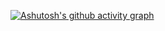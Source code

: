 [![Ashutosh's github activity graph](https://activity-graph.herokuapp.com/graph?username=hesolar)](https://github.com/ashutosh00710/github-readme-activity-graph)

